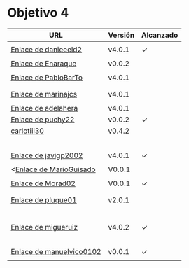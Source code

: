 # Objetivo 4

| URL                                                                              | Versión | Alcanzado |
|----------------------------------------------------------------------------------|---------|-----------|
| <!-- Enlace de sergioae19 -->                                                    |         |           |
| [Enlace de danieeeld2](https://github.com/danieeeld2/LogisticsRoutes/pull/27)    | v4.0.1  |   ✓       |
| <!-- Enlace de LuciaAnsino -->                                                   |         |           |
| [Enlace de Enaraque](https://github.com/Enaraque/bus_stadistics/pull/28)         | v0.0.2  |           |
| <!-- Enlace de giorgiogiovanni -->                                               |         |           |
| [Enlace de PabloBarTo](https://github.com/PabloBarTo/Empresa/pull/23)            | v4.0.1  |           |
| <!-- Enlace de danibarranqueroo -->                                              |         |           |
| <!-- Enlace de Amadocm -->                                                       |         |           |
| [Enlace de marinajcs](https://github.com/marinajcs/asignacionTareas/pull/24)     | v4.0.1  |           |
| <!-- Enlace de GiancaGrizzly -->                                                 |         |           |
| [Enlace de adelahera](https://github.com/adelahera/basket-stats/pull/25)         | v4.0.1  |           |
| [Enlace de puchy22](https://github.com/puchy22/nutri-app/pull/18)                | v0.0.2  |    ✓      |
| [carlotiii30](https://github.com/carlotiii30/organizacionSemanal/pull/26)        | v0.4.2  |           |
| <!-- Enlace de sergioffdez -->                                                   |         |           |
| <!-- Enlace de DarckMonster -->                                                  |         |           |
| <!-- Enlace de eugrdfolcha -->                                                   |         |           |
| <!-- Enlace de diagmatrix -->                                                    |         |           |
| <!-- Enlace de JaimeGM96 -->                                                     |         |           |
| [Enlace de javigp2002](https://github.com/javigp2002/LazyFood/pull/19)           | v4.0.1  | ✓         |
| <!-- Enlace de shvtwp -->                                                        |         |           |
| <[Enlace de MarioGuisado](https://github.com/MarioGuisado/TrainMe/pull/38)       | V0.0.1  |           |
| <!-- Enlace de J P S -->                                                         |         |           |
| [Enlace de Morad02](https://github.com/Morad02/F1Data/pull/22)                   | V0.0.1  | ✓         |
| <!-- Enlace de albertolj -->                                                     |         |           |
| <!-- Enlace de Christianlr -->                                                   |         |           |
| [Enlace de pluque01](https://github.com/pluque01/CofreSagradoVirtual/pull/22)    | v2.0.1  |           |
| <!-- Enlace de josemponce -->                                                    |         |           |
| <!-- Enlace de smallPingu -->                                                    |         |           |
| <!-- Enlace de chelunike -->                                                     |         |           |
| <!-- Enlace de M M M -->                                                         |         |           |
| <!-- Enlace de moshidev -->                                                      |         |           |
| <!-- Enlace de R L O E -->                                                       |         |           |
| [Enlace de migueruiz](https://github.com/migueruiz/Automatricula/pull/34)        | v4.0.2  |  ✓        |
| <!-- Enlace de Javito198 -->                                                     |         |           |
| <!-- Enlace de Alvarosanpal -->                                                  |         |           |
| <!-- Enlace de spmanolo -->                                                      |         |           |
| <!-- Enlace de carlosservi -->                                                   |         |           |
| <!-- Enlace de raultl12 -->                                                      |         |           |
| [Enlace de manuelvico0102](https://github.com/manuelvico0102/easySelect/pull/25) | v0.0.1  | ✓         |
| <!-- Enlace de johnwaves -->                                                     |         |           |
